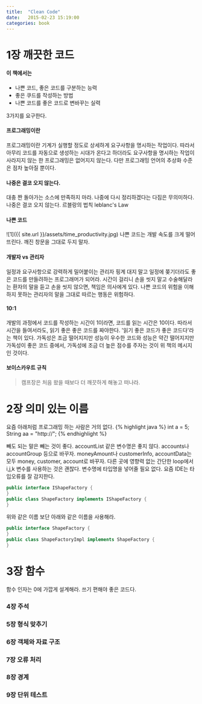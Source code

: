 ```yaml
---
title:  "Clean Code"
date:   2015-02-23 15:19:00
categories: book
---
```


# 1장 깨끗한 코드

#### 이 책에서는 

- 나쁜 코드, 좋은 코드를 구분하는 능력
- 좋은 쿠드를 작성하는 방법
- 나쁜 코드를 좋은 코드로 변바꾸는 실력

3가지를 요구한다.

#### 프로그래밍이란
프로그래밍이란 기계가 실행할 정도로 상세하게 요구사항을 명시하는 작업이다.
따라서 아무리 코드를 자동으로 생성하는 시대가 온다고 하더라도 요구사항을 명시하는 작업이 사라지지 않는 한 프로그래밍은 없어지지 않는다. 다만 프로그래밍 언어의 추상화 수준은 점차 높아질 뿐이다.

#### 나중은 결코 오지 않는다.
대충 짠 돌아가는 소스에 만족하지 마라. 나중에 다시 정리하겠다는 다짐은 무의미하다. 나중은 결코 오지 않는다. 르블랑의 법칙 leblanc's Law

#### 나쁜 코드
![1]({{ site.url }}/assets/time_productivity.jpg)
나쁜 코드는 개발 속도를 크게 떨어뜨린다. 깨진 창문을 그대로 두지 말자.


#### 개발자 vs 관리자
일정과 요구사항으로 강력하게 밀어붙이는 관리자 핑계 대지 말고 일정에 쫒기더라도 좋은 코드를 만들려하는 프로그래머가 되어라.
시간이 걸리니 손을 씻지 말고 수술해달라는 환자의 말을 듣고 손을 씻지 않으면, 책임은 의사에게 있다. 나쁜 코드의 위험을 이해하지 못하는 관리자의 말을 그대로 따르는 행동은 위험하다.

#### 10:1
개발의 과정에서 코드를 작성하는 시간이 1이라면, 코드를 읽는 시간은 10이다. 따라서 시간을 들여서라도, 읽기 좋은 좋은 코드를 짜야한다.
'읽기 좋은 코드가 좋은 코드다'라는 책이 있다. 가독성은 조금 떨어지지만 성능이 우수한 코드와 성능은 약간 떨어지지만 가독성이 좋은 코드 중에서, 가독성에 조금 더 높은 점수를 주자는 것이 위 책의 메시지인 것이다.

#### 보이스카우트  규칙

> 캠프장은 처음 왔을 때보다 더 깨끗하게 해놓고 떠나라.


# 2장 의미 있는 이름
요즘 아래처럼 프로그래밍 하는 사람은 거의 없다.
{% highlight java %}
int a = 5;
String aa = "http://";
{% endhighlight %}

빼도 되는 말은 빼는 것이 좋다.
accountList 같은 변수명은 좋지 않다. accounts나 accountGroup 등으로 바꾸자.
moneyAmount나 customerInfo, accountData는 모두 money, customer, account로 바꾸자.
다른 곳에 영향력 없는 간단한 loop에서 i,j,k 변수를 사용하는 것은 괜찮다.
변수명에 타입명을 넣어줄 필요 없다. 요즘 IDE는 타입오류를 잘 감지한다.
```java
public interface IShapeFactory {
}
public class ShapeFactory implements IShapeFactory {
}
```
위와 같은 이름 보단 아래와 같은 이름을 사용해라.
```java
public interface ShapeFactory {
}
public class ShapeFactoryImpl implements ShapeFactory {
}
```




# 3장 함수
함수 인자는 0에 가깝게 설계해라. 쓰기 편해야 좋은 코드다.

### 4장 주석


### 5장 형식 맞추기



### 6장 객체와 자료 구조


### 7장 오류 처리


### 8장 경계


### 9장 단위 테스트



